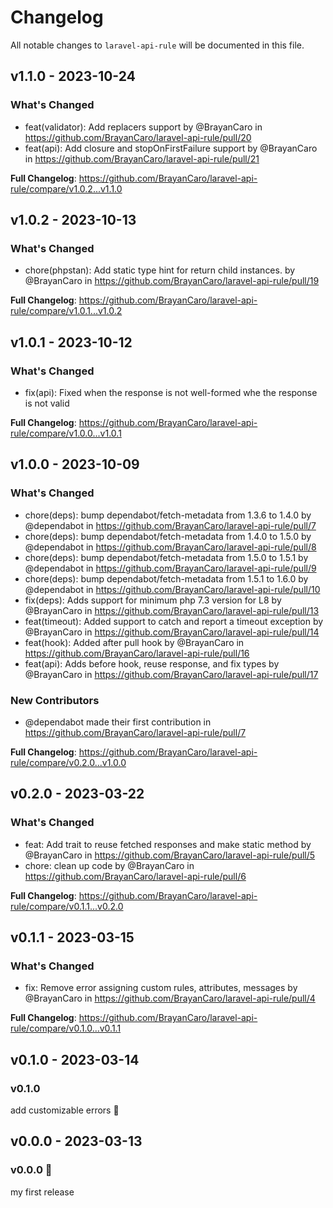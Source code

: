 # Changelog

All notable changes to `laravel-api-rule` will be documented in this file.

## v1.1.0 - 2023-10-24

### What's Changed

- feat(validator): Add replacers support by @BrayanCaro in https://github.com/BrayanCaro/laravel-api-rule/pull/20
- feat(api): Add closure and stopOnFirstFailure support by @BrayanCaro in https://github.com/BrayanCaro/laravel-api-rule/pull/21

**Full Changelog**: https://github.com/BrayanCaro/laravel-api-rule/compare/v1.0.2...v1.1.0

## v1.0.2 - 2023-10-13

### What's Changed

- chore(phpstan): Add static type hint for return child instances. by @BrayanCaro in https://github.com/BrayanCaro/laravel-api-rule/pull/19

**Full Changelog**: https://github.com/BrayanCaro/laravel-api-rule/compare/v1.0.1...v1.0.2

## v1.0.1 - 2023-10-12

### What's Changed

- fix(api): Fixed when the response is not well-formed whe the response is not valid

**Full Changelog**: https://github.com/BrayanCaro/laravel-api-rule/compare/v1.0.0...v1.0.1

## v1.0.0 - 2023-10-09

### What's Changed

- chore(deps): bump dependabot/fetch-metadata from 1.3.6 to 1.4.0 by @dependabot in https://github.com/BrayanCaro/laravel-api-rule/pull/7
- chore(deps): bump dependabot/fetch-metadata from 1.4.0 to 1.5.0 by @dependabot in https://github.com/BrayanCaro/laravel-api-rule/pull/8
- chore(deps): bump dependabot/fetch-metadata from 1.5.0 to 1.5.1 by @dependabot in https://github.com/BrayanCaro/laravel-api-rule/pull/9
- chore(deps): bump dependabot/fetch-metadata from 1.5.1 to 1.6.0 by @dependabot in https://github.com/BrayanCaro/laravel-api-rule/pull/10
- fix(deps): Adds support for minimum php 7.3 version for L8 by @BrayanCaro in https://github.com/BrayanCaro/laravel-api-rule/pull/13
- feat(timeout): Added support to catch and report a timeout exception by @BrayanCaro in https://github.com/BrayanCaro/laravel-api-rule/pull/14
- feat(hook): Added after pull hook by @BrayanCaro in https://github.com/BrayanCaro/laravel-api-rule/pull/16
- feat(api): Adds before hook, reuse response, and fix types by @BrayanCaro in https://github.com/BrayanCaro/laravel-api-rule/pull/17

### New Contributors

- @dependabot made their first contribution in https://github.com/BrayanCaro/laravel-api-rule/pull/7

**Full Changelog**: https://github.com/BrayanCaro/laravel-api-rule/compare/v0.2.0...v1.0.0

## v0.2.0 - 2023-03-22

### What's Changed

- feat: Add trait to reuse fetched responses and make static method by @BrayanCaro in https://github.com/BrayanCaro/laravel-api-rule/pull/5
- chore: clean up code by @BrayanCaro in https://github.com/BrayanCaro/laravel-api-rule/pull/6

**Full Changelog**: https://github.com/BrayanCaro/laravel-api-rule/compare/v0.1.1...v0.2.0

## v0.1.1 - 2023-03-15

### What's Changed

- fix: Remove error assigning custom rules, attributes, messages by @BrayanCaro in https://github.com/BrayanCaro/laravel-api-rule/pull/4

**Full Changelog**: https://github.com/BrayanCaro/laravel-api-rule/compare/v0.1.0...v0.1.1

## v0.1.0 - 2023-03-14

### v0.1.0

add customizable errors :cherry_blossom:

## v0.0.0 - 2023-03-13

### v0.0.0 :hibiscus:

my first release

